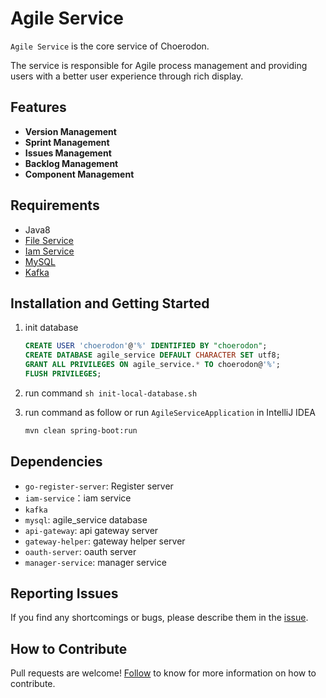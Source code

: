 # Agile Service
`Agile Service` is the core service of Choerodon.  

The service is responsible for Agile process management and providing users with a better user experience through rich display.

## Features
- **Version Management**
- **Sprint Management**
- **Issues Management** 
- **Backlog Management**
- **Component Management**

## Requirements
- Java8
- [File Service](https://github.com/choerodon/file-service.git)
- [Iam Service](https://github.com/choerodon/iam-service.git)
- [MySQL](https://www.mysql.com)
- [Kafka](https://kafka.apache.org)

## Installation and Getting Started
1. init database

    ```sql
    CREATE USER 'choerodon'@'%' IDENTIFIED BY "choerodon";
    CREATE DATABASE agile_service DEFAULT CHARACTER SET utf8;
    GRANT ALL PRIVILEGES ON agile_service.* TO choerodon@'%';
    FLUSH PRIVILEGES;
    ```
1. run command `sh init-local-database.sh`
1. run command as follow or run `AgileServiceApplication` in IntelliJ IDEA

    ```bash
    mvn clean spring-boot:run
    ```

## Dependencies
- `go-register-server`: Register server
- `iam-service`：iam service
- `kafka`
- `mysql`: agile_service database
- `api-gateway`: api gateway server
- `gateway-helper`: gateway helper server
- `oauth-server`: oauth server
- `manager-service`: manager service

## Reporting Issues
If you find any shortcomings or bugs, please describe them in the  [issue](https://github.com/choerodon/choerodon/issues/new?template=issue_template.md).

## How to Contribute
Pull requests are welcome! [Follow](https://github.com/choerodon/choerodon/blob/master/CONTRIBUTING.md) to know for more information on how to contribute.
